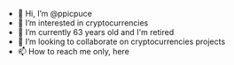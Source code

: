 - 👋 Hi, I’m @ppicpuce
- 👀 I’m interested in  cryptocurrencies
- 🌱 I’m currently 63 years old and I'm retired
- 💞️ I’m looking to collaborate on cryptocurrencies projects
- 📫 How to reach me only, here

<!---
ppicpuce/ppicpuce is a ✨ special ✨ repository because its `README.md` (this file) appears on your GitHub profile.
You can click the Preview link to take a look at your changes.
--->
